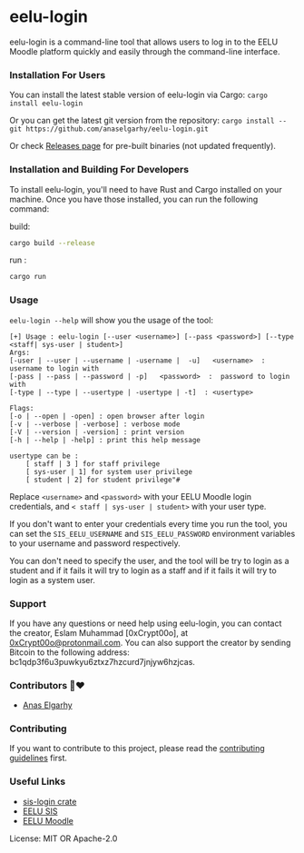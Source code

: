 # eelu-login

eelu-login is a command-line tool that allows users to log in to the EELU Moodle platform quickly and easily through the command-line interface.

### Installation For Users
You can install the latest stable version of eelu-login via Cargo:
`cargo install eelu-login`

Or you can get the latest git version from the repository:
`cargo install --git https://github.com/anaselgarhy/eelu-login.git`

Or check [Releases page](https://github.com/Crypt00o/eelu-login/releases) for pre-built binaries (not updated frequently).

### Installation and Building For Developers
To install eelu-login, you'll need to have Rust and Cargo installed on your machine. Once you have those installed, you can run the following command:

build:
```sh
cargo build --release
```

run :
```sh
cargo run
```

### Usage
`eelu-login --help` will show you the usage of the tool:
```
[+] Usage : eelu-login [--user <username>] [--pass <password>] [--type <staff| sys-user | student>]
Args:
[-user | --user | --username | -username |  -u]   <username>  :  username to login with
[-pass | --pass | --password | -p]   <password>  :  password to login with
[-type | --type | --usertype | -usertype | -t]  : <usertype>

Flags:
[-o | --open | -open] : open browser after login
[-v | --verbose | -verbose] : verbose mode
[-V | --version | -version] : print version
[-h | --help | -help] : print this help message

usertype can be :
    [ staff | 3 ] for staff privilege
    [ sys-user | 1] for system user privilege
    [ student | 2] for student privilege"#
```

Replace `<username>` and `<password>` with your EELU Moodle login credentials, and `< staff | sys-user | student>` with your user type.

If you don't want to enter your credentials every time you run the tool, you can set the `SIS_EELU_USERNAME` and `SIS_EELU_PASSWORD` environment variables to your username and password respectively.

You can don't need to specify the user, and the tool will be try to login as a student and if it fails it will try to login as a staff and if it fails it will try to login as a system user.

### Support
If you have any questions or need help using eelu-login, you can contact the creator, Eslam Muhammad [0xCrypt00o], at 0xCrypt00o@protonmail.com. You can also support the creator by sending Bitcoin to the following address: bc1qdp3f6u3puwkyu6ztxz7hzcurd7jnjyw6hzjcas.


### Contributors 🦀❤
- [Anas Elgarhy](https://github.com/anaselgarhy)

### Contributing
If you want to contribute to this project, please read the [contributing guidelines](./CONTRIBUTING.md) first.

### Useful Links
- [sis-login crate](https://crates.io/crates/sis-login)
- [EELU SIS](https://sis.eelu.edu.eg/)
- [EELU Moodle](https://moodle.eelu.edu.eg/)

License: MIT OR Apache-2.0

